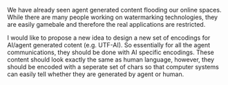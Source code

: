 
We have already seen agent generated content flooding our online spaces. While there are many people working on watermarking technologies, they are easily gamebale and therefore the real applications are restricted.

I would like to propose a new idea to design a new set of encodings for AI/agent generated cotent (e.g. UTF-AI). So essentially for all the agent communications, they should be done with AI specific encodings. These 
content should look exactly the same as human language, however, they should be encoded with a seperate set of chars so that computer systems can easily tell whether they are generated by agent or human. 
